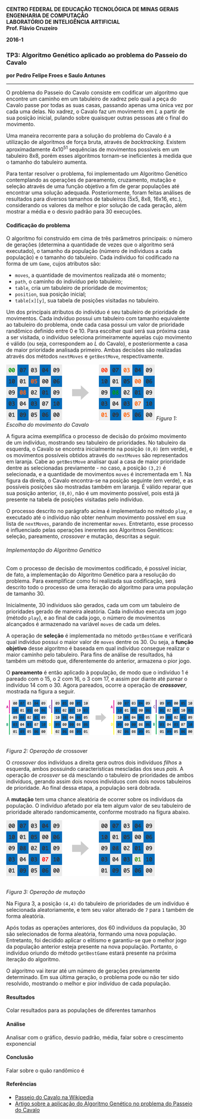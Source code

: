 <dl>
<p><strong>
CENTRO FEDERAL DE EDUCAÇÃO TECNOLÓGICA DE MINAS GERAIS<br>
ENGENHARIA DE COMPUTAÇÃO<br>
LABORATÓRIO DE INTELIGÊNCIA ARTIFICIAL<br>
Prof. Flávio Cruzeiro<br>

<p>2016-1</p>
</strong></p>
</dl>

### TP3: Algoritmo Genético aplicado ao problema do Passeio do Cavalo
**por Pedro Felipe Froes e Saulo Antunes**

---

O problema do Passeio do Cavalo consiste em codificar um algoritmo que encontre um caminho em um tabuleiro de xadrez pelo qual a peça do Cavalo passe por todas as suas casas, passando apenas uma única vez por cada uma delas. No xadrez, o Cavalo faz um movimento em _L_ a partir de sua posição inicial, pulando sobre quaisquer outras pessoas até o final do movimento.

Uma maneira recorrente para a solução do problema do Cavalo é a utilização de algoritmos de força bruta, através de _backtracking_. Existem aproximadamente 4x10<sup>51</sup> sequências de movimentos possíveis em um tabuleiro 8x8, porém esses algoritmos tornam-se ineficientes à medida que o tamanho do tabuleiro aumenta.

Para tentar resolver o problema, foi implementado um Algoritmo Genético contemplando as operações de pareamento, cruzamento, mutação e seleção através de uma função objetivo a fim de gerar populações até encontrar uma solução adequada. Posteriormente, foram feitas análises de resultados para diversos tamanhos de tabuleiros (5x5, 8x8, 16x16, etc.), considerando os valores da melhor e pior solução de cada geração, além mostrar a média e o desvio padrão para 30 execuções.

#### Codificação do problema

O algoritmo foi construído em cima de três parâmetros principais: o número de gerações (determina a quantidade de vezes que o algoritmo será executado), o tamanho da população (número de indíviduos a cada população) e o tamanho do tabuleiro. Cada indivíduo foi codificado na forma de um `Game`, cujos atributos são:
* `moves`, a quantidade de movimentos realizada até o momento;
* `path`, o caminho do indivíduo pelo tabuleiro;
* `table`, cria um tabuleiro de prioridade de movimentos;
* `position`, sua posição inicial;
* `table[x][y]`, sua tabela de posições visitadas no tabuleiro.

Um dos princípais atributos do indivíduo é seu tabuleiro de prioridade de movimentos. Cada indvíduo possui um tabuleiro com tamanho equivalente ao tabuleiro do problema, onde cada casa possui um valor de prioridade randômico definido entre 0 e 10. Para escolher qual será sua próxima casa a ser visitada, o indivíduo seleciona primeiramente aquelas cujo movimento é válido (ou seja, correspondem ao _L_ do Cavalo), e posteriormente a casa de maior prioridade analisada primeiro. Ambas decisões são realizadas através dos métodos `nextMoves` e `getBestMove`, respectivamente.

![Escolha do movimento do Cavalo](img/makemove.png)
_Figura 1: Escolha do movimento do Cavalo_

A figura acima exemplifica o processo de decisão do próximo movimento de um indivíduo, mostrando seu tabuleiro de prioridades. No tabuleiro da esquerda, o Cavalo se encontra inicialmente na posição `(0,0)` (em verde), e os movimentos possíveis obtidos através do `nextMoves` são representados em laranja. Cabe ao `getBestMove` analisar qual a casa de maior prioridade dentre as selecionadas previamente - no caso, a posição `(3,2)` é selecionada, e a quantidade de movimentos `moves` é incrementada em 1. Na figura da direita, o Cavalo encontra-se na posição seguinte (em verde), e as possíveis posições são mostradas também em laranja. É válido reparar que sua posição anterior, `(0,0)`, não é um movimento possível, pois está já presente na tabela de posições visitadas pelo indivíduo.

O processo descrito no parágrafo acima é implementado no método `play`, e executado até o indíviduo não obter nenhum movimento possível em sua lista de `nextMoves`, parando de incrementar `moves`. Entretanto, esse processo é influenciado pelas operações inerentes aos Algoritmos Genéticos: seleção, pareamento, _crossover_ e mutação, descritas a seguir.

###### Implementação do Algoritmo Genético

Com o processo de decisão de movimentos codificado, é possível iniciar, de fato, a implementação do Algoritmo Genético para a resolução do problema. Para exemplificar como foi realizada sua codificação, será descrito todo o processo de uma iteração do algoritmo para uma população de tamanho 30.

Inicialmente, 30 indíviduos são gerados, cada um com um tabuleiro de prioridades gerado de maneira aleatória. Cada indivíduo executa um jogo (método `play`), e ao final de cada jogo, o número de movimentos alcançados é armazenado na variável `moves` de cada um deles.

A operação de **seleção** é implementada no método `getBestGame` e verificará qual indivíduo possui o maior valor de `moves` dentre os 30. Ou seja, a **função objetivo** desse algoritmo é baseada em qual indivíduo consegue realizar o maior caminho pelo tabuleiro. Para fins de análise de resultados, há também um método que, diferentemente do anterior, armazena o pior jogo.

O **pareamento** é então aplicado à população, de modo que o indivíduo 1 é pareado com o 15, o 2 com 16, o 3 com 17, e assim por diante até parear o indivíduo 14 com o 30. Agora pareados, ocorre a operação de **_crossover_**, mostrada na figura a seguir.

![Crossover](img/crossover.png)<dl><br><em>Figura 2: Operação de </em>crossover</dl>

O _crossover_ dos indivíduos a direita gera outros dois indivíduos _filhos_ a esquerda, ambos possuindo características mescladas dos seus _pais_. A operação de _crossver_ se dá mesclando o tabuleiro de prioridades de ambos indivíduos, gerando assim dois novos indivíduos com dois novos tabuleiros de prioridade. Ao final dessa etapa, a população será dobrada.

A **mutação** tem uma chance aleatória de ocorrer sobre os indivíduos da população. O indivíduo afetado por ela tem algum valor de seu tabuleiro de prioridade alterado randomicamente, conforme mostrado na figura abaixo.

![Mutação](img/mutation.png)<dl><br><em>Figura 3: Operação de mutação</em></dl>

Na Figura 3, a posição `(4,4)` do tabuleiro de prioridades de um indivíduo é selecionada aleatoriamente, e tem seu valor alterado de `7` para `1` também de forma aleatória.

Após todas as operações anteriores, dos 60 indivíduos da população, 30 são selecionados de forma aleatória, formando uma nova população. Entretanto, foi decidido aplicar o elitismo e garantiu-se que o melhor jogo da população anterior esteja presente na nova população. Portanto, o indivíduo oriundo do método `getBestGame` estará presente na próxima iteração do algoritmo.

O algoritmo vai iterar até um número de gerações previamente determinado. Em sua última geração, o problema pode ou não ter sido resolvido, mostrando o melhor e pior indivíduo de cada população.

#### Resultados

Colar resultados para as populações de diferentes tamanhos

#### Análise

Analisar com o gráfico, desvio padrão, média, falar sobre o crescimento exponencial

#### Conclusão

Falar sobre o quão randômico é

#### Referências

* [Passeio do Cavalo na Wikipedia](https://en.wikipedia.org/wiki/Knight%27s_tour "Knight's Tour")
* [Artigo sobre a aplicação do Algoritmo Genético no problema do Passeio do Cavalo](http://citeseerx.ist.psu.edu/viewdoc/download?rep=rep1&type=pdf&doi=10.1.1.115.3709)